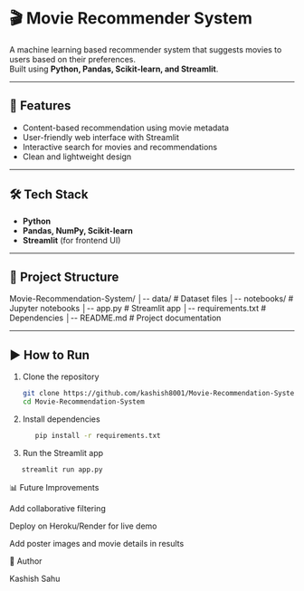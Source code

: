 # 🎬 Movie Recommender System

A machine learning based recommender system that suggests movies to users based on their preferences.  
Built using **Python, Pandas, Scikit-learn, and Streamlit**.

---

## 🚀 Features
- Content-based recommendation using movie metadata  
- User-friendly web interface with Streamlit  
- Interactive search for movies and recommendations  
- Clean and lightweight design  

---

## 🛠️ Tech Stack
- **Python**  
- **Pandas, NumPy, Scikit-learn**  
- **Streamlit** (for frontend UI)  

---

## 📂 Project Structure
Movie-Recommendation-System/
│-- data/ # Dataset files
│-- notebooks/ # Jupyter notebooks
│-- app.py # Streamlit app
│-- requirements.txt # Dependencies
│-- README.md # Project documentation

---

## ▶️ How to Run
1. Clone the repository  
   ```bash
   git clone https://github.com/kashish8001/Movie-Recommendation-System.git
   cd Movie-Recommendation-System
   ```
2. Install dependencies
   ```bash
      pip install -r requirements.txt
   ```
4. Run the Streamlit app
 ```bash
    streamlit run app.py
```

📊 Future Improvements

Add collaborative filtering

Deploy on Heroku/Render for live demo

Add poster images and movie details in results

👤 Author

Kashish Sahu
